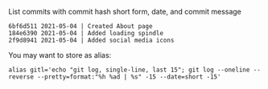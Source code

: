 
List commits with commit hash short form, date, and commit message
```
6bf6d511 2021-05-04 | Created About page
184e6390 2021-05-04 | Added loading spindle
2f9d8941 2021-05-04 | Added social media icons
```

You may want to store as alias:
```
alias gitl='echo "git log, single-line, last 15"; git log --oneline --reverse --pretty=format:"%h %ad | %s" -15 --date=short -15'
```



